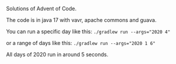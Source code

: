 Solutions of Advent of Code.

The code is in java 17 with vavr, apache commons and guava.

You can run a specific day like this:
`./gradlew run --args="2020 4"`

or a range of days like this:
`./gradlew run --args="2020 1 6"`

All days of 2020 run in around 5 seconds.
